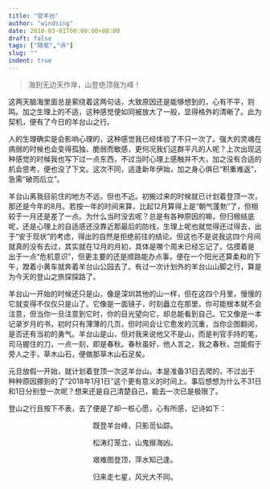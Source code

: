 ```yaml
---
title: "登羊台"
author: "windsing"
date: 2018-03-01T00:00:00+08:00
draft: false
tags: ["随笔","诗"]
slug: ""
indent: true
---
```


> 海到无边天作岸，山登绝顶我为峰！

这两天脑海里面总是萦绕着这两句话，大致原因还是能够想到的，心有不平，则鸣。加之生理上的不适，这种感觉便如同被放大了一般，显得格外的清晰了。此为契机，便有了今日的羊台山之行。
<!--more-->

人的生理确实是会影响心理的，这种感觉我已经体验了不只一次了。强大的灵魂在病弱的时候也会变得孤独、脆弱而敏感，更何况我们这群平凡的人呢？上次出现这种感觉的时候我也写下过一点东西，不过当时心理上感触并不大，加之没有合适的机会思考，便也没了下文。这次不同，适逢新年伊始，加之身心俱已“积重难返”，急需“破而后立”。

羊台山离我目前住的地方不远，但也不近。初搬过来的时候就已计划着登顶一次，那还是今年的8月。若按一年的时间来算，比起12月算得上是“朝气蓬勃”了，但相较于一月还是差了一点。为什么当时没去呢？总是有各种原因的嘛，但归根结底呢，还是心理上的自适感还没靠近那最后的防线，生理上呢也就觉得还过得去，出于“安于现状”的考虑，得出的自然是拒绝前往的结论。但这也不是说我这四个月间就真的没有去过，其实就在12月的月初，具体是哪个周末已经忘记了。估摸着是出于一点“危机意识”，但更主要的还是顺路能办点事，便在一个阳光还算柔和的下午，蹬着小黄车就奔着羊台山公园去了。有过一次计划外的羊台山山脚之行，算是为今天的登山之旅探探路了。

羊台山一开始的时候还只是山，像是深圳其他的山一样，但在这四个月里，慢慢的它就变得不仅仅只是山了。它像是一面镜子，时刻矗立在那里，你可能根本就不会注意，但当你一旦注意到它时，你的目光望向它，却总能看到自己。它又像是一本记录岁月的书，初时只有薄薄的几页，但时间会让它愈发的沉重，当你企图翻阅，是否还有当初的勇气。羊台山是山，但对我来说他又不是山，而是判官手持的笔，司马握住的刀，一点一刻，即是春秋。春秋虽好，他人言之，我之春秋，岂能假于旁人之手，草木山石，便做那草木山石足矣。

元旦放假一开始，就计划着登顶一次这羊台山。本是准备31日去爬的，不过出于种种原因挪到的了“2018年1月1日”这个更有意义的时间上。事后想想为什么不31日和1日分别登一次呢？想来还是自己清楚自己，能去一次已是极限了。

登山之行且按下不表，去了便是了却一桩心愿，心有所感，记诗如下：

<center>既登羊台峰，只影觅仙踪。<p>
<center>松涛灯笼立，山鬼猴海凶。<p>
<center>艰难图登顶，萍水知己逢。<p>
<center>归来走七星，风光大不同。<p>
